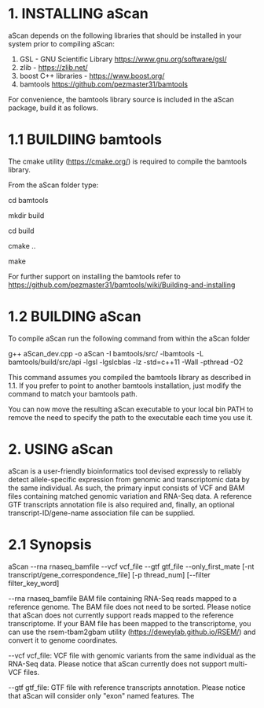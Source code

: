 # 1. INSTALLING aScan

aScan depends on the following libraries that should be installed in your system prior to compiling aScan:

1) GSL - GNU Scientific Library https://www.gnu.org/software/gsl/
2) zlib - https://zlib.net/
3) boost C++ libraries - https://www.boost.org/ 
4) bamtools https://github.com/pezmaster31/bamtools

For convenience, the bamtools library source is included in the aScan package, build it as follows.

# 1.1 BUILDIING bamtools

The cmake utility (https://cmake.org/) is required to compile the bamtools library. 

From the aScan folder type:

cd bamtools

mkdir build

cd build

cmake ..

make

For further support on installing the bamtools refer to https://github.com/pezmaster31/bamtools/wiki/Building-and-installing

# 1.2 BUILDING aScan

To compile aScan run the following command from within the aScan folder

g++ aScan_dev.cpp -o aScan -I bamtools/src/ -lbamtools -L bamtools/build/src/api -lgsl -lgslcblas -lz -std=c++11 -Wall -pthread -O2

This command assumes you compiled the bamtools library as described in 1.1. If you prefer to point to another bamtools installation, just modify the command to match your bamtools path.

You can now move the resulting aScan executable to your local bin PATH to remove the need to specify the path to the executable each time you use it.

# 2. USING aScan

aScan is a user-friendly bioinformatics tool devised expressly to reliably detect allele-specific expression from genomic and transcriptomic data by the same individual. 
As such, the primary input consists of VCF and BAM files containing matched genomic variation and RNA-Seq data. A reference GTF transcripts annotation file is also required and, finally, an optional transcript-ID/gene-name association file can be supplied. 

# 2.1 Synopsis

aScan --rna rnaseq_bamfile --vcf vcf_file --gtf gtf_file --only_first_mate [-nt transcript/gene_correspondence_file] [-p thread_num] [--filter filter_key_word]

--rna rnaseq_bamfile 
BAM file containing RNA-Seq reads mapped to a reference genome. The BAM file does not need to be sorted. Please notice that aScan does not currently support reads mapped to the reference transcriptome. If your BAM file has been mapped to the transcriptome, you can use the rsem-tbam2gbam utility (https://deweylab.github.io/RSEM/) and convert it to genome coordinates.

--vcf vcf_file: VCF file with genomic variants from the same individual as the RNA-Seq data. Please notice that aScan currently does not support multi-VCF files.

--gtf gtf_file: GTF file with reference transcripts annotation. Please notice that aScan will consider only "exon" named features. The 


